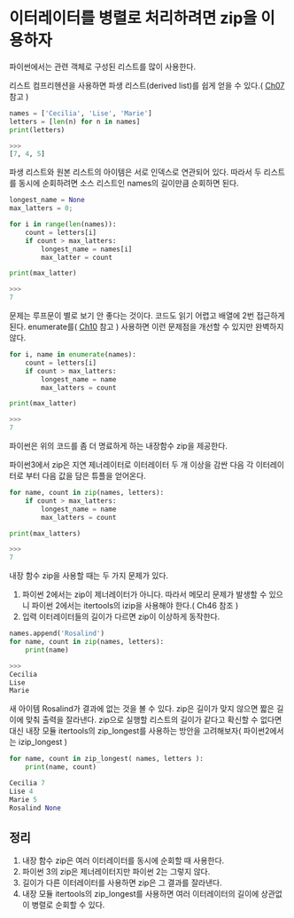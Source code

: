 # 이터레이터를 병렬로 처리하려면 zip을 이용하자

파이썬에서는 관련 객체로 구성된 리스트를 많이 사용한다.

리스트 컴프리헨션을 사용하면 파생 리스트(derived list)를 쉽게 얻을 수 있다.( [Ch07](..\Ch07\README.md) 참고 )
```py
names = ['Cecilia', 'Lise', 'Marie']
letters = [len(n) for n in names]
print(letters)

>>>
[7, 4, 5]
```

파생 리스트와 원본 리스트의 아이템은 서로 인덱스로 연관되어 있다. 따라서 두 리스트를 동시에 순회하려면 소스 리스트인 names의 길이만큼 순회하면 된다.
```py
longest_name = None
max_latters = 0;

for i in range(len(names)):
    count = letters[i]
    if count > max_latters:
        longest_name = names[i]
        max_latter = count

print(max_latter)

>>>
7
```

문제는 루프문이 별로 보기 안 좋다는 것이다. 코드도 읽기 어렵고 배열에 2번 접근하게 된다. enumerate를( [Ch10](..\Ch10\README.md) 참고 ) 사용하면 이런 문제점을 개선할 수 있지만 완벽하지 않다.
```py
for i, name in enumerate(names):
    count = letters[i]
    if count > max_latters:
        longest_name = name
        max_latters = count

print(max_latter)

>>>
7
```

파이썬은 위의 코드를 좀 더 명료하게 하는 내장함수 zip을 제공한다.

파이썬3에서 zip은 지연 제너레이터로 이터레이터 두 개 이상을 감싼 다음 각 이터레이터로 부터 다음 값을 담은 튜플을 얻어온다.
```py
for name, count in zip(names, letters):
    if count > max_latters:
        longest_name = name
        max_latters = count

print(max_latters)

>>>
7
```

내장 함수 zip을 사용할 때는 두 가지 문제가 있다.
1. 파이썬 2에서는 zip이 제너레이터가 아니다. 따라서 메모리 문제가 발생할 수 있으니 파이썬 2에서는 itertools의 izip을 사용해야 한다.( Ch46 참조 )
2. 입력 이터레이터들의 길이가 다르면 zip이 이상하게 동작한다.
```py
names.append('Rosalind')
for name, count in zip(names, letters):
    print(name)

>>>
Cecilia
Lise
Marie
```

새 아이템 Rosalind가 결과에 없는 것을 볼 수 있다. zip은 길이가 맞지 않으면 짧은 길이에 맞춰 출력을 잘라낸다. zip으로 실행할 리스트의 길이가 같다고 확신할 수 없다면 대신 내장 모듈 itertools의 zip_longest를 사용하는 방안을 고려해보자( 파이썬2에서는 izip_longest )
```py
for name, count in zip_longest( names, letters ):
    print(name, count)

Cecilia 7
Lise 4
Marie 5
Rosalind None
```

## 정리
1. 내장 함수 zip은 여러 이터레이터를 동시에 순회할 때 사용한다.
2. 파이썬 3의 zip은 제너레이터지만 파이썬 2는 그렇지 않다.
3. 길이가 다른 이터레이터를 사용하면 zip은 그 결과를 잘라낸다.
4. 내장 모듈 itertools의 zip_longest를 사용하면 여러 이터레이터의 길이에 상관없이 병렬로 순회할 수 있다.
